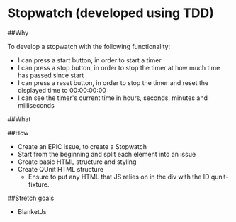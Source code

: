 # Stopwatch (developed using TDD)

##Why

To develop a stopwatch with the following functionality:
- I can press a start button, in order to start a timer
- I can press a stop button, in order to stop the timer at how much time has passed since start
- I can press a reset button, in order to stop the timer and reset the displayed time to 00:00:00:00
- I can see the timer's current time in hours, seconds, minutes and milliseconds

##What

##How

- Create an EPIC issue, to create a Stopwatch
- Start from the beginning and split each element into an issue
- Create basic HTML structure and styling
- Create QUnit HTML structure
  - Ensure to put any HTML that JS relies on in the div with the ID qunit-fixture.

##Stretch goals
- BlanketJs
